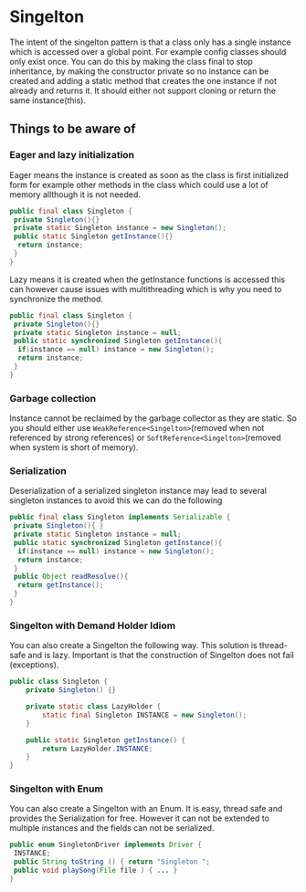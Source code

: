 # Singelton

The intent of the singelton pattern is that a class only has a single instance which is accessed over a global point. For example config classes should only exist once. You can do this by making the class final to stop inheritance, by making the constructor private so no instance can be created and adding a static method that creates the one instance if not already and returns it. It should either not support cloning or return the same instance(this).

## Things to be aware of

### Eager and lazy initialization

Eager means the instance is created as soon as the class is first initialized form for example other methods in the class which could use a lot of memory allthough it is not needed.

```java
public final class Singleton {
 private Singleton(){}
 private static Singleton instance = new Singleton();
 public static Singleton getInstance(){}
  return instance;
 }
}
```

Lazy means it is created when the getInstance functions is accessed this can however cause issues with multithreading which is why you need to synchronize the method.

```java
public final class Singleton {
 private Singleton(){}
 private static Singleton instance = null;
 public static synchronized Singleton getInstance(){
  if(instance == null) instance = new Singleton();
  return instance;
 }
}
```

### Garbage collection

Instance cannot be reclaimed by the garbage collector as they are static. So you should either use `WeakReference<Singelton>`(removed when not referenced by strong references) or `SoftReference<Singelton>`(removed when system is short of memory).

### Serialization

Deserialization of a serialized singleton instance may lead to several singleton instances to avoid this we can do the following

```java
public final class Singleton implements Serializable {
 private Singleton(){ }
 private static Singleton instance = null;
 public static synchronized Singleton getInstance(){
  if(instance == null) instance = new Singleton();
  return instance;
 }
 public Object readResolve(){
  return getInstance();
 }
}
```

### Singelton with Demand Holder Idiom

You can also create a Singelton the following way. This solution is thread-safe and is lazy. Important is that the construction of Singelton does not fail (exceptions).

```java
public class Singleton {
    private Singleton() {}

    private static class LazyHolder {
        static final Singleton INSTANCE = new Singleton();
    }

    public static Singleton getInstance() {
        return LazyHolder.INSTANCE;
    }
}
```

### Singelton with Enum

You can also create a Singelton with an Enum. It is easy, thread safe and provides the Serialization for free. However it can not be extended to multiple instances and the fields can not be serialized.

```java
public enum SingletonDriver implements Driver {
 INSTANCE;
 public String toString () { return "Singleton ";
 public void playSong(File file ) { ... }
}
```
